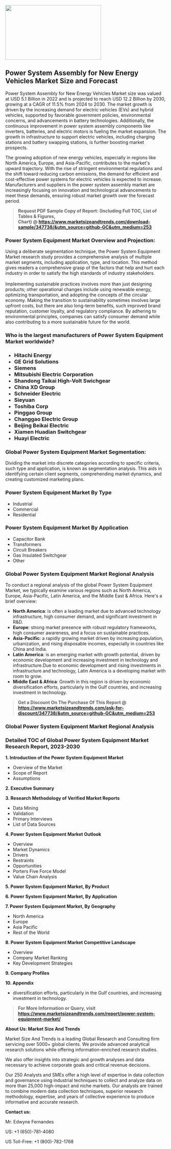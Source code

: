 <p><img class="alignnone size-medium wp-image-20088" src="https://ffe5etoiles.com/wp-content/uploads/2024/12/MST1-300x171.png" alt="" width="300" height="171" /></p><h2>Power System Assembly for New Energy Vehicles Market Size and Forecast</h2><p>Power System Assembly for New Energy Vehicles Market size was valued at USD 5.1 Billion in 2022 and is projected to reach USD 12.2 Billion by 2030, growing at a CAGR of 11.5% from 2024 to 2030. The market growth is driven by the increasing demand for electric vehicles (EVs) and hybrid vehicles, supported by favorable government policies, environmental concerns, and advancements in battery technologies. Additionally, the continuous improvement in power system assembly components like inverters, batteries, and electric motors is fueling the market expansion. The growth in infrastructure to support electric vehicles, including charging stations and battery swapping stations, is further boosting market prospects.</p><p>The growing adoption of new energy vehicles, especially in regions like North America, Europe, and Asia-Pacific, contributes to the market's upward trajectory. With the rise of stringent environmental regulations and the shift toward reducing carbon emissions, the demand for efficient and cost-effective power systems for electric vehicles is expected to increase. Manufacturers and suppliers in the power system assembly market are increasingly focusing on innovation and technological advancements to meet these demands, ensuring robust market growth over the forecast period.</p></p><blockquote id="" class=""><strong>Request PDF Sample Copy of Report: (Including Full TOC, List of Tables &amp; Figures, Chart)&nbsp;@&nbsp;<strong><a href="https://www.marketsizeandtrends.com/download-sample/347738/&utm_source=github-GC&utm_medium=253" target="_blank">https://www.marketsizeandtrends.com/download-sample/347738/&utm_source=github-GC&utm_medium=253</a></strong></strong></blockquote><h3 id="" class="">Power System Equipment Market&nbsp;Overview and Projection:</h3><p id="" class="">Using a deliberate segmentation technique, the Power System Equipment Market research study provides a comprehensive analysis of multiple market segments, including application, type, and location. This method gives readers a comprehensive grasp of the factors that help and hurt each industry in order to satisfy the high standards of industry stakeholders. <br /> <br />Implementing sustainable practices involves more than just designing products; other operational changes include using renewable energy, optimizing transportation, and adopting the concepts of the circular economy. Making the transition to sustainability sometimes involves large upfront costs, but there are also long-term benefits, such improved brand reputation, customer loyalty, and regulatory compliance. By adhering to environmental principles, companies can satisfy consumer demand while also contributing to a more sustainable future for the world.</p><h3 id="" class="">Who is the largest manufacturers of&nbsp;Power System Equipment Market worldwide?</h3><h3 class=""><p><ul><li>Hitachi Energy </li><li> GE Grid Solutions </li><li> Siemens </li><li> Mitsubishi Electric Corporation </li><li> Shandong Taikai High-Volt Swichgear </li><li> China XD Group </li><li> Schneider Electric </li><li> Sieyuan </li><li> Toshiba Corp </li><li> Pinggao Group </li><li> Changgao Electric Group </li><li> Beijing Beikai Electric </li><li> Xiamen Huadian Switchgear </li><li> Huayi Electric</li></ul></p></h3><h3 id="" class="">Global&nbsp;Power System Equipment Market Segmentation:</h3><p id="" class="">Dividing the market into discrete categories according to specific criteria, such type and application, is known as segmentation analysis. This aids in identifying certain client segments, comprehending market dynamics, and creating customized marketing plans.</p><h3 id="" class="">Power System Equipment Market&nbsp;By Type</h3><p><p><ul><li>Industrial</li><li> Commercial</li><li> Residential</p></li></ul></p></p><h3 id="" class="">Power System Equipment Market&nbsp;By Application</h3><p class=""><p><ul><li>Capacitor Bank</li><li> Transformers</li><li> Circuit Breakers</li><li> Gas Insulated Switchgear</li><li> Other</li></ul></p></p><h3 id="" class="">Global Power System Equipment Market Regional Analysis</h3><p id="" class="">To conduct a regional analysis of the global Power System Equipment Market, we typically examine various regions such as North America, Europe, Asia-Pacific, Latin America, and the Middle East &amp; Africa. Here's a brief overview:</p><ul><li><strong>North America</strong>: is often a leading market due to advanced technology infrastructure, high consumer demand, and significant investment in R&amp;D.</li><li><strong>Europe</strong>: strong market presence with robust regulatory frameworks, high consumer awareness, and a focus on sustainable practices.</li><li><strong>Asia-Pacific</strong>: a rapidly growing market driven by increasing population, urbanization, and rising disposable incomes, especially in countries like China and India.</li><li><strong>Latin America</strong>: is an emerging market with growth potential, driven by economic development and increasing investment in technology and infrastructure.Due to economic development and rising investments in infrastructure and technology, Latin America is a developing market with room to grow.</li><li><strong>Middle East &amp; Africa</strong>: Growth in this region is driven by economic diversification efforts, particularly in the Gulf countries, and increasing investment in technology.</li></ul><blockquote id="" class=""><strong>Get a Discount On The Purchase Of This Report @ <strong><a href="https://www.marketsizeandtrends.com/ask-for-discount/347738/&utm_source=github-GC&utm_medium=253" target="_blank">https://www.marketsizeandtrends.com/ask-for-discount/347738/&utm_source=github-GC&utm_medium=253</a></strong></strong></blockquote><h3 id="" class="">Global Power System Equipment Market Regional Analysis</h3><h3 id="" class="">Detailed TOC of Global Power System Equipment Market Research Report, 2023-2030</h3><p id="" class=""><strong>1. Introduction of the Power System Equipment Market</strong></p><ul><li>Overview of the Market</li><li>Scope of Report</li><li>Assumptions</li></ul><p id="" class=""><strong>2. Executive Summary</strong></p><p id="" class=""><strong>3. Research Methodology of Verified Market Reports</strong></p><ul><li>Data Mining</li><li>Validation</li><li>Primary Interviews</li><li>List of Data Sources</li></ul><p id="" class=""><strong>4. Power System Equipment Market Outlook</strong></p><ul><li>Overview</li><li>Market Dynamics</li><li>Drivers</li><li>Restraints</li><li>Opportunities</li><li>Porters Five Force Model</li><li>Value Chain Analysis</li></ul><p id="" class=""><strong>5. Power System Equipment Market, By Product</strong></p><p id="" class=""><strong>6. Power System Equipment Market, By Application</strong></p><p id="" class=""><strong>7. Power System Equipment Market, By Geography</strong></p><ul><li>North America</li><li>Europe</li><li>Asia Pacific</li><li>Rest of the World</li></ul><p id="" class=""><strong>8. Power System Equipment Market Competitive Landscape</strong></p><ul><li>Overview</li><li>Company Market Ranking</li><li>Key Development Strategies</li></ul><p id="" class=""><strong>9. Company Profiles</strong></p><p id="" class=""><strong>10. Appendix</strong></p><ul><li>diversification efforts, particularly in the Gulf countries, and increasing investment in technology.</li></ul><blockquote id="" class=""><strong>For More Information or Query, visit <strong><strong><a href="https://www.marketsizeandtrends.com/report/power-system-equipment-market/" target="_blank">https://www.marketsizeandtrends.com/report/power-system-equipment-market/</a></strong></strong></strong></blockquote><p id="" class=""><strong>About Us: Market Size And Trends</strong></p><p id="" class="">Market Size And Trends is a leading Global Research and Consulting firm servicing over 5000+ global clients. We provide advanced analytical research solutions while offering information-enriched research studies.</p><p id="" class="">We also offer insights into strategic and growth analyses and data necessary to achieve corporate goals and critical revenue decisions.</p><p id="" class="">Our 250 Analysts and SMEs offer a high level of expertise in data collection and governance using industrial techniques to collect and analyze data on more than 25,000 high-impact and niche markets. Our analysts are trained to combine modern data collection techniques, superior research methodology, expertise, and years of collective experience to produce informative and accurate research.</p><p id="" class=""><strong>Contact us:</strong></p><p id="" class="">Mr. Edwyne Fernandes</p><p id="" class="">US: +1 (650)-781-4080</p><p id="" class="">US Toll-Free: +1 (800)-782-1768</p>
